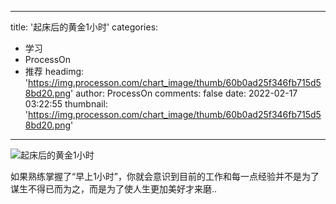 
---
title: '起床后的黄金1小时'
categories: 
 - 学习
 - ProcessOn
 - 推荐
headimg: 'https://img.processon.com/chart_image/thumb/60b0ad25f346fb715d58bd20.png'
author: ProcessOn
comments: false
date: 2022-02-17 03:22:55
thumbnail: 'https://img.processon.com/chart_image/thumb/60b0ad25f346fb715d58bd20.png'
---

<div>   
<img class="thumb" alt="起床后的黄金1小时" src="https://img.processon.com/chart_image/thumb/60b0ad25f346fb715d58bd20.png" referrerpolicy="no-referrer">
<p>如果熟练掌握了“早上1小时”，你就会意识到目前的工作和每一点经验并不是为了谋生不得已而为之，而是为了使人生更加美好才来磨..</p>  
</div>
            